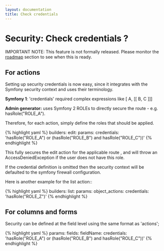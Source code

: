 ```yaml
---
layout: documentation
title: Check credentials
---
```


# Security: Check credentials ?
IMPORTANT NOTE:  This feature is not formally  released.  Please monitor the [roadmap](/roadmap.html) section to see when this is ready.

## For actions

Setting up security credentials is now easy, since it integrates with the Symfony security context and uses their terminology. 

**Symfony 1**: 'credentials' required complex expressions like [ A, [[ B, C ]]]

**Admin generator:** uses Symfony 2 ROLEs to directly secure the  route - e.g. hasRole("ROLE_A").

Therefore, for each action, simply define the roles that should be applied.

{% highlight yaml %}
builders:
  edit:
    params:
      credentials: 'hasRole("ROLE_A") or (hasRole("ROLE_B") and hasRole("ROLE_C"))'
{% endhighlight %}

This fully secures the edit action for the applicable route , and will throw an AccessDeniedException if the user does not have this role.

If the credential definition is omitted then the security context will be defaulted to the symfony firewall configuration.

Here is another example for the list action::

{% highlight yaml %}
builders:
  list:
    params:
      object_actions:
        credentials: 'hasRole("ROLE_Z")'
{% endhighlight %}


## For columns and forms

Security can be defined at the field level using the same format as 'actions';

{% highlight yaml %}
params:
  fields:
    fieldName:
      credentials: 'hasRole("ROLE_A") or (hasRole("ROLE_B") and hasRole("ROLE_C"))'
{% endhighlight %}